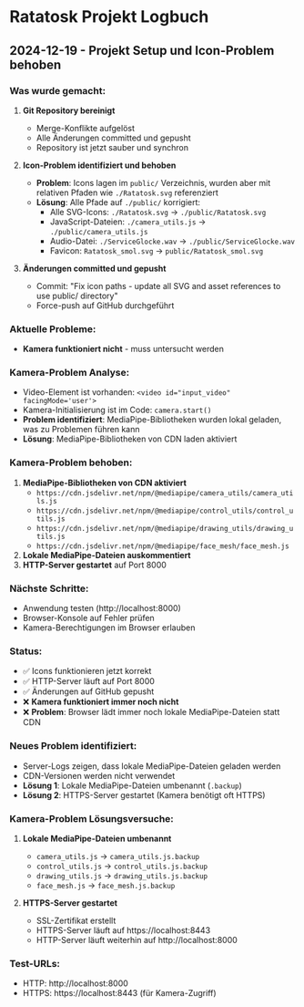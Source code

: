 # Ratatosk Projekt Logbuch

## 2024-12-19 - Projekt Setup und Icon-Problem behoben

### Was wurde gemacht:

1. **Git Repository bereinigt**
   - Merge-Konflikte aufgelöst
   - Alle Änderungen committed und gepusht
   - Repository ist jetzt sauber und synchron

2. **Icon-Problem identifiziert und behoben**
   - **Problem**: Icons lagen im `public/` Verzeichnis, wurden aber mit relativen Pfaden wie `./Ratatosk.svg` referenziert
   - **Lösung**: Alle Pfade auf `./public/` korrigiert:
     - Alle SVG-Icons: `./Ratatosk.svg` → `./public/Ratatosk.svg`
     - JavaScript-Dateien: `./camera_utils.js` → `./public/camera_utils.js`
     - Audio-Datei: `./ServiceGlocke.wav` → `./public/ServiceGlocke.wav`
     - Favicon: `Ratatosk_smol.svg` → `public/Ratatosk_smol.svg`

3. **Änderungen committed und gepusht**
   - Commit: "Fix icon paths - update all SVG and asset references to use public/ directory"
   - Force-push auf GitHub durchgeführt

### Aktuelle Probleme:
- **Kamera funktioniert nicht** - muss untersucht werden

### Kamera-Problem Analyse:
- Video-Element ist vorhanden: `<video id="input_video" facingMode='user'>`
- Kamera-Initialisierung ist im Code: `camera.start()`
- **Problem identifiziert**: MediaPipe-Bibliotheken wurden lokal geladen, was zu Problemen führen kann
- **Lösung**: MediaPipe-Bibliotheken von CDN laden aktiviert

### Kamera-Problem behoben:
1. **MediaPipe-Bibliotheken von CDN aktiviert**
   - `https://cdn.jsdelivr.net/npm/@mediapipe/camera_utils/camera_utils.js`
   - `https://cdn.jsdelivr.net/npm/@mediapipe/control_utils/control_utils.js`
   - `https://cdn.jsdelivr.net/npm/@mediapipe/drawing_utils/drawing_utils.js`
   - `https://cdn.jsdelivr.net/npm/@mediapipe/face_mesh/face_mesh.js`
2. **Lokale MediaPipe-Dateien auskommentiert**
3. **HTTP-Server gestartet** auf Port 8000

### Nächste Schritte:
- Anwendung testen (http://localhost:8000)
- Browser-Konsole auf Fehler prüfen
- Kamera-Berechtigungen im Browser erlauben

### Status:
- ✅ Icons funktionieren jetzt korrekt
- ✅ HTTP-Server läuft auf Port 8000
- ✅ Änderungen auf GitHub gepusht
- ❌ **Kamera funktioniert immer noch nicht**
- ❌ **Problem**: Browser lädt immer noch lokale MediaPipe-Dateien statt CDN

### Neues Problem identifiziert:
- Server-Logs zeigen, dass lokale MediaPipe-Dateien geladen werden
- CDN-Versionen werden nicht verwendet
- **Lösung 1**: Lokale MediaPipe-Dateien umbenannt (`.backup`)
- **Lösung 2**: HTTPS-Server gestartet (Kamera benötigt oft HTTPS)

### Kamera-Problem Lösungsversuche:
1. **Lokale MediaPipe-Dateien umbenannt**
   - `camera_utils.js` → `camera_utils.js.backup`
   - `control_utils.js` → `control_utils.js.backup`
   - `drawing_utils.js` → `drawing_utils.js.backup`
   - `face_mesh.js` → `face_mesh.js.backup`

2. **HTTPS-Server gestartet**
   - SSL-Zertifikat erstellt
   - HTTPS-Server läuft auf https://localhost:8443
   - HTTP-Server läuft weiterhin auf http://localhost:8000

### Test-URLs:
- HTTP: http://localhost:8000
- HTTPS: https://localhost:8443 (für Kamera-Zugriff) 